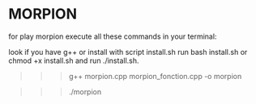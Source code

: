# MORPION
for play morpion execute all these commands in your terminal:

look if you have g++ or install with script install.sh run bash install.sh or chmod +x install.sh and run ./install.sh.

>>>g++ morpion.cpp morpion_fonction.cpp -o morpion


>>>./morpion
